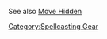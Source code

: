 See also [Move Hidden](Move_Hidden "wikilink")

[Category:Spellcasting Gear](Category:Spellcasting_Gear "wikilink")
